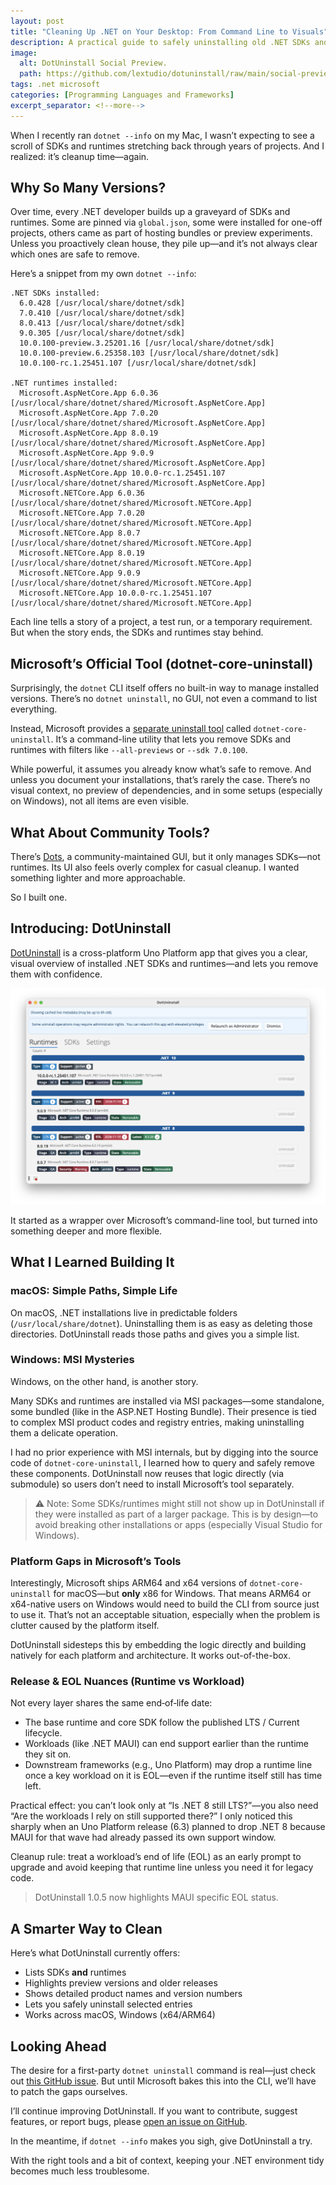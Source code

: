 ```yaml
---
layout: post
title: "Cleaning Up .NET on Your Desktop: From Command Line to Visuals"
description: A practical guide to safely uninstalling old .NET SDKs and runtimes across macOS and Windows—why versions accumulate (global.json pins, previews, hosting bundles, architectures), what the official uninstall tool does and doesn’t surface, and how a lightweight cross‑platform UI adds the missing context for confident cleanup.
image:
  alt: DotUninstall Social Preview.
  path: https://github.com/lextudio/dotuninstall/raw/main/social-preview.png
tags: .net microsoft
categories: [Programming Languages and Frameworks]
excerpt_separator: <!--more-->
---
```


When I recently ran `dotnet --info` on my Mac, I wasn’t expecting to see a scroll of SDKs and runtimes stretching back through years of projects. And I realized: it’s cleanup time—again.

<!--more-->

## Why So Many Versions?

Over time, every .NET developer builds up a graveyard of SDKs and runtimes. Some are pinned via `global.json`, some were installed for one-off projects, others came as part of hosting bundles or preview experiments. Unless you proactively clean house, they pile up—and it’s not always clear which ones are safe to remove.

Here’s a snippet from my own `dotnet --info`:

```text
.NET SDKs installed:
  6.0.428 [/usr/local/share/dotnet/sdk]
  7.0.410 [/usr/local/share/dotnet/sdk]
  8.0.413 [/usr/local/share/dotnet/sdk]
  9.0.305 [/usr/local/share/dotnet/sdk]
  10.0.100-preview.3.25201.16 [/usr/local/share/dotnet/sdk]
  10.0.100-preview.6.25358.103 [/usr/local/share/dotnet/sdk]
  10.0.100-rc.1.25451.107 [/usr/local/share/dotnet/sdk]

.NET runtimes installed:
  Microsoft.AspNetCore.App 6.0.36 [/usr/local/share/dotnet/shared/Microsoft.AspNetCore.App]
  Microsoft.AspNetCore.App 7.0.20 [/usr/local/share/dotnet/shared/Microsoft.AspNetCore.App]
  Microsoft.AspNetCore.App 8.0.19 [/usr/local/share/dotnet/shared/Microsoft.AspNetCore.App]
  Microsoft.AspNetCore.App 9.0.9 [/usr/local/share/dotnet/shared/Microsoft.AspNetCore.App]
  Microsoft.AspNetCore.App 10.0.0-rc.1.25451.107 [/usr/local/share/dotnet/shared/Microsoft.AspNetCore.App]
  Microsoft.NETCore.App 6.0.36 [/usr/local/share/dotnet/shared/Microsoft.NETCore.App]
  Microsoft.NETCore.App 7.0.20 [/usr/local/share/dotnet/shared/Microsoft.NETCore.App]
  Microsoft.NETCore.App 8.0.7 [/usr/local/share/dotnet/shared/Microsoft.NETCore.App]
  Microsoft.NETCore.App 8.0.19 [/usr/local/share/dotnet/shared/Microsoft.NETCore.App]
  Microsoft.NETCore.App 9.0.9 [/usr/local/share/dotnet/shared/Microsoft.NETCore.App]
  Microsoft.NETCore.App 10.0.0-rc.1.25451.107 [/usr/local/share/dotnet/shared/Microsoft.NETCore.App]
```

Each line tells a story of a project, a test run, or a temporary requirement. But when the story ends, the SDKs and runtimes stay behind.

## Microsoft’s Official Tool (dotnet-core-uninstall)

Surprisingly, the `dotnet` CLI itself offers no built-in way to manage installed versions. There’s no `dotnet uninstall`, no GUI, not even a command to list everything.

Instead, Microsoft provides a [separate uninstall tool](https://learn.microsoft.com/dotnet/core/additional-tools/uninstall-tool) called `dotnet-core-uninstall`. It’s a command-line utility that lets you remove SDKs and runtimes with filters like `--all-previews` or `--sdk 7.0.100`.

While powerful, it assumes you already know what’s safe to remove. And unless you document your installations, that’s rarely the case. There’s no visual context, no preview of dependencies, and in some setups (especially on Windows), not all items are even visible.

## What About Community Tools?

There’s [Dots](https://github.com/nor0x/Dots), a community-maintained GUI, but it only manages SDKs—not runtimes. Its UI also feels overly complex for casual cleanup. I wanted something lighter and more approachable.

So I built one.

## Introducing: DotUninstall

[DotUninstall](https://github.com/lextudio/dotuninstall) is a cross-platform Uno Platform app that gives you a clear, visual overview of installed .NET SDKs and runtimes—and lets you remove them with confidence.

![DotUninstall screenshot](https://github.com/lextudio/dotuninstall/raw/main/DotUninstall.png)

It started as a wrapper over Microsoft’s command-line tool, but turned into something deeper and more flexible.

## What I Learned Building It

### macOS: Simple Paths, Simple Life

On macOS, .NET installations live in predictable folders (`/usr/local/share/dotnet`). Uninstalling them is as easy as deleting those directories. DotUninstall reads those paths and gives you a simple list.

### Windows: MSI Mysteries

Windows, on the other hand, is another story.

Many SDKs and runtimes are installed via MSI packages—some standalone, some bundled (like in the ASP.NET Hosting Bundle). Their presence is tied to complex MSI product codes and registry entries, making uninstalling them a delicate operation.

I had no prior experience with MSI internals, but by digging into the source code of `dotnet-core-uninstall`, I learned how to query and safely remove these components. DotUninstall now reuses that logic directly (via submodule) so users don’t need to install Microsoft’s tool separately.

> ⚠️ Note: Some SDKs/runtimes might still not show up in DotUninstall if they were installed as part of a larger package. This is by design—to avoid breaking other installations or apps (especially Visual Studio for Windows).

### Platform Gaps in Microsoft’s Tools

Interestingly, Microsoft ships ARM64 and x64 versions of `dotnet-core-uninstall` for macOS—but **only** x86 for Windows. That means ARM64 or x64-native users on Windows would need to build the CLI from source just to use it. That’s not an acceptable situation, especially when the problem is clutter caused by the platform itself.

DotUninstall sidesteps this by embedding the logic directly and building natively for each platform and architecture. It works out-of-the-box.

### Release & EOL Nuances (Runtime vs Workload)

Not every layer shares the same end‑of‑life date:

- The base runtime and core SDK follow the published LTS / Current lifecycle.
- Workloads (like .NET MAUI) can end support earlier than the runtime they sit on.
- Downstream frameworks (e.g., Uno Platform) may drop a runtime line once a key workload on it is EOL—even if the runtime itself still has time left.

Practical effect: you can’t look only at “Is .NET 8 still LTS?”—you also need “Are the workloads I rely on still supported there?” I only noticed this sharply when an Uno Platform release (6.3) planned to drop .NET 8 because MAUI for that wave had already passed its own support window.

Cleanup rule: treat a workload’s end of life (EOL) as an early prompt to upgrade and avoid keeping that runtime line unless you need it for legacy code.

> DotUninstall 1.0.5 now highlights MAUI specific EOL status.

## A Smarter Way to Clean

Here’s what DotUninstall currently offers:

- Lists SDKs **and** runtimes  
- Highlights preview versions and older releases  
- Shows detailed product names and version numbers  
- Lets you safely uninstall selected entries  
- Works across macOS, Windows (x64/ARM64)  

## Looking Ahead

The desire for a first-party `dotnet uninstall` command is real—just check out [this GitHub issue](https://github.com/dotnet/sdk/issues/22925). But until Microsoft bakes this into the CLI, we’ll have to patch the gaps ourselves.

I’ll continue improving DotUninstall. If you want to contribute, suggest features, or report bugs, please [open an issue on GitHub](https://github.com/lextudio/dotuninstall/issues).

In the meantime, if `dotnet --info` makes you sigh, give DotUninstall a try.

With the right tools and a bit of context, keeping your .NET environment tidy becomes much less troublesome.
